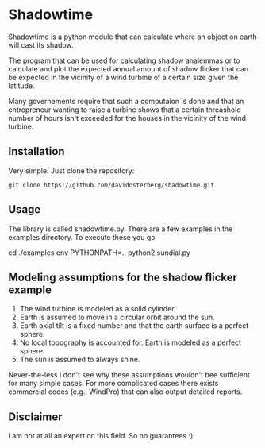 Shadowtime
==========

Shadowtime is a python module that can calculate where an object on earth will cast its shadow.

The program that can be used for calculating shadow analemmas or to calculate
and plot the expected annual amount of shadow flicker that can be 
expected in the vicinity of a wind turbine of a certain size given the
latitude.

Many governements require that such a computaion is done and that an entrepreneur wanting to raise a turbine
shows that a certain threashold number of hours isn't exceeded for the houses in the vicinity of the wind turbine.

## Installation
Very simple. Just clone the repository: 

    git clone https://github.com/davidosterberg/shadowtime.git

## Usage

The library is called shadowtime.py. There are a few examples in the examples directory. To execute these you go

cd ./examples
env PYTHONPATH=.. python2 sundial.py

## Modeling assumptions for the shadow flicker example

1. The wind turbine is modeled as a solid cylinder.
2. Earth is assumed to move in a circular orbit around the sun.
3. Earth axial tilt is a fixed number and that the earth surface is a perfect sphere. 
4. No local topography is accounted for. Earth is modeled as a perfect sphere. 
5. The sun is assumed to always shine. 

Never-the-less I don't see why these assumptions wouldn't bee sufficient for many simple cases. For more complicated
cases there exists commercial codes (e.g., WindPro) that can also output detailed reports.  

## Disclaimer
I am not at all an expert on this field. So no guarantees :).

